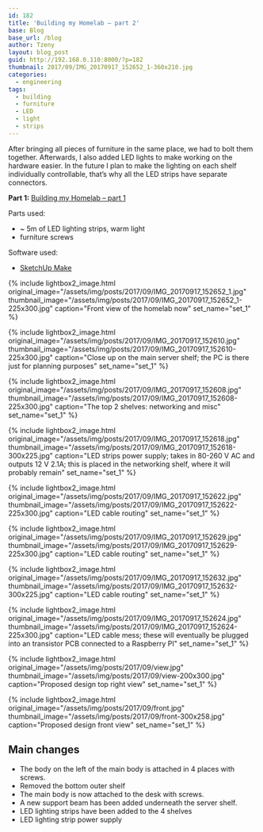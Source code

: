 ```yaml
---
id: 182
title: 'Building my Homelab – part 2'
base: Blog
base_url: /blog
author: Tzeny
layout: blog_post
guid: http://192.168.0.110:8000/?p=182
thumbnail: 2017/09/IMG_20170917_152652_1-360x210.jpg
categories:
  - engineering
tags:
  - building
  - furniture
  - LED
  - light
  - strips
---
```

After bringing all pieces of furniture in the same place, we had to bolt them together. Afterwards, I also added LED lights to make working on the hardware easier. In the future I plan to make the lighting on each shelf individually controllable, that’s why all the LED strips have separate connectors.

**Part 1:** [Building my Homelab – part 1](https://tzeny.com/2017/09/16/building-homelab-part-1/)

Parts used:

  * ~ 5m of LED lighting strips, warm light
  * furniture screws

Software used:

  * [SketchUp Make](https://www.sketchup.com/download)

<div class="rl-gallery-container" id="rl-gallery-container-10" data-gallery_id="0"> <div class="rl-gallery rl-basicgrid-gallery " id="rl-gallery-10" data-gallery_no="10"> 



{% include lightbox2_image.html original_image="/assets/img/posts/2017/09/IMG_20170917_152652_1.jpg" thumbnail_image="/assets/img/posts/2017/09/IMG_20170917_152652_1-225x300.jpg" caption="Front view of the homelab now" set_name="set_1" %}



{% include lightbox2_image.html original_image="/assets/img/posts/2017/09/IMG_20170917_152610.jpg" thumbnail_image="/assets/img/posts/2017/09/IMG_20170917_152610-225x300.jpg" caption="Close up on the main server shelf; the PC is there just for planning purposes" set_name="set_1" %}



{% include lightbox2_image.html original_image="/assets/img/posts/2017/09/IMG_20170917_152608.jpg" thumbnail_image="/assets/img/posts/2017/09/IMG_20170917_152608-225x300.jpg" caption="The top 2 shelves: networking and misc" set_name="set_1" %}



{% include lightbox2_image.html original_image="/assets/img/posts/2017/09/IMG_20170917_152618.jpg" thumbnail_image="/assets/img/posts/2017/09/IMG_20170917_152618-300x225.jpg" caption="LED strips power supply; takes in 80-260 V AC and outputs 12 V 2.1A; this is placed in the networking shelf, where it will probably remain" set_name="set_1" %}



{% include lightbox2_image.html original_image="/assets/img/posts/2017/09/IMG_20170917_152622.jpg" thumbnail_image="/assets/img/posts/2017/09/IMG_20170917_152622-225x300.jpg" caption="LED cable routing" set_name="set_1" %}



{% include lightbox2_image.html original_image="/assets/img/posts/2017/09/IMG_20170917_152629.jpg" thumbnail_image="/assets/img/posts/2017/09/IMG_20170917_152629-225x300.jpg" caption="LED cable routing" set_name="set_1" %}



{% include lightbox2_image.html original_image="/assets/img/posts/2017/09/IMG_20170917_152632.jpg" thumbnail_image="/assets/img/posts/2017/09/IMG_20170917_152632-300x225.jpg" caption="LED cable routing" set_name="set_1" %}



{% include lightbox2_image.html original_image="/assets/img/posts/2017/09/IMG_20170917_152624.jpg" thumbnail_image="/assets/img/posts/2017/09/IMG_20170917_152624-225x300.jpg" caption="LED cable mess; these will eventually be plugged into an transistor PCB connected to a Raspberry PI" set_name="set_1" %}



{% include lightbox2_image.html original_image="/assets/img/posts/2017/09/view.jpg" thumbnail_image="/assets/img/posts/2017/09/view-200x300.jpg" caption="Proposed design top right view" set_name="set_1" %}



{% include lightbox2_image.html original_image="/assets/img/posts/2017/09/front.jpg" thumbnail_image="/assets/img/posts/2017/09/front-300x258.jpg" caption="Proposed design front view" set_name="set_1" %}</div> </div>

## Main changes

  * The body on the left of the main body is attached in 4 places with screws.
  * Removed the bottom outer shelf
  * The main body is now attached to the desk with screws.
  * A new support beam has been added underneath the server shelf.
  * LED lighting strips have been added to the 4 shelves
  * LED lighting strip power supply
